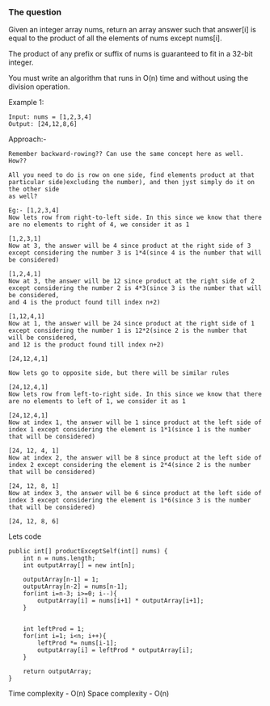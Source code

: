 ### The question

Given an integer array nums, return an array answer such that answer[i] is equal to the product of all the elements of nums except nums[i].

The product of any prefix or suffix of nums is guaranteed to fit in a 32-bit integer.

You must write an algorithm that runs in O(n) time and without using the division operation.

Example 1:

```
Input: nums = [1,2,3,4]
Output: [24,12,8,6]
```

Approach:-
```
Remember backward-rowing?? Can use the same concept here as well. How??

All you need to do is row on one side, find elements product at that particular side)excluding the number), and then jyst simply do it on the other side
as well?

Eg:- [1,2,3,4]
Now lets row from right-to-left side. In this since we know that there are no elements to right of 4, we consider it as 1

[1,2,3,1]
Now at 3, the answer will be 4 since product at the right side of 3 except considering the number 3 is 1*4(since 4 is the number that will be considered)

[1,2,4,1]
Now at 3, the answer will be 12 since product at the right side of 2 except considering the number 2 is 4*3(since 3 is the number that will be considered, 
and 4 is the product found till index n+2)

[1,12,4,1]
Now at 1, the answer will be 24 since product at the right side of 1 except considering the number 1 is 12*2(since 2 is the number that will be considered, 
and 12 is the product found till index n+2)

[24,12,4,1]

Now lets go to opposite side, but there will be similar rules

[24,12,4,1]
Now lets row from left-to-right side. In this since we know that there are no elements to left of 1, we consider it as 1

[24,12,4,1]
Now at index 1, the answer will be 1 since product at the left side of index 1 except considering the element is 1*1(since 1 is the number that will be considered)

[24, 12, 4, 1]
Now at index 2, the answer will be 8 since product at the left side of index 2 except considering the element is 2*4(since 2 is the number that will be considered)

[24, 12, 8, 1]
Now at index 3, the answer will be 6 since product at the left side of index 3 except considering the element is 1*6(since 3 is the number that will be considered)

[24, 12, 8, 6]
```

Lets code
```
public int[] productExceptSelf(int[] nums) {
    int n = nums.length;
    int outputArray[] = new int[n];

    outputArray[n-1] = 1;
    outputArray[n-2] = nums[n-1];
    for(int i=n-3; i>=0; i--){
        outputArray[i] = nums[i+1] * outputArray[i+1];
    }


    int leftProd = 1;
    for(int i=1; i<n; i++){
        leftProd *= nums[i-1];
        outputArray[i] = leftProd * outputArray[i];
    }

    return outputArray;
}
```

Time complexity - O(n)
Space complexity - O(n)
